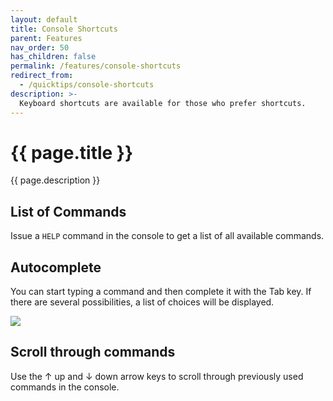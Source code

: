 ```yaml
---
layout: default
title: Console Shortcuts
parent: Features
nav_order: 50
has_children: false
permalink: /features/console-shortcuts
redirect_from:
  - /quicktips/console-shortcuts
description: >-
  Keyboard shortcuts are available for those who prefer shortcuts.
---
```


# {{ page.title }}
{{ page.description }}

## List of Commands

Issue a `HELP` command in the console to get a list of all available commands.

## Autocomplete

You can start typing a command and then complete it with the Tab key. If there are several possibilities, a list of choices will be displayed.

![](/assets/img/quicktips/console-shortcuts/tab_complete.gif)

## Scroll through commands

Use the &uarr; up and &darr; down  arrow keys to scroll through previously used commands in the console.
